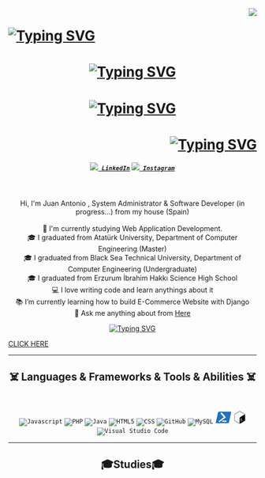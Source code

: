 <img align="right" src="https://visitor-badge.laobi.icu/badge?page_id=juanantonio.rubiosolana">

<h1 align='left'>
<a href="https://git.io/typing-svg"><img src="https://readme-typing-svg.herokuapp.com?font=Anton&weight=600&duration=3000&pause=500&color=3EFF35&center=true&vCenter=true&repeat=false&width=435&lines=Hi%2C+I+am+Juan+Antonio" alt="Typing SVG" /></a>
</h1>

<h1 align='center'>
  <a href="https://git.io/typing-svg"><img src="https://readme-typing-svg.herokuapp.com?font=Anton&duration=4000&pause=1000&color=09F7F4C8&center=true&vCenter=true&width=435&lines=System+Administrator%F0%9F%A7%91%E2%80%8D%F0%9F%92%BB" alt="Typing SVG" /></a>
</h1>

<h1 align="center">
<a href="https://git.io/typing-svg"><img src="https://readme-typing-svg.herokuapp.com?font=Anton&duration=4000&pause=1000&color=09F7F4C8&center=true&vCenter=true&width=435&lines=Web+Developer+(in+progress...)!" alt="Typing SVG" /></a>
</h1>

<h1 align='right'>
<a href="https://git.io/typing-svg"><img src="https://readme-typing-svg.herokuapp.com?font=Fascinate+Inline&duration=3000&pause=500&color=F700D9C8&center=true&vCenter=true&repeat=false&width=435&lines=Follow+me!!%F0%9F%98%80" alt="Typing SVG" /></a>
</h1>

<h5 align="center">
  <code><a href="https://www.linkedin.com/in/juan-antonio-rubio-solana-563208309/" title="LinkedIn Profile"><img width="22" src="images/linkedin.svg"> LinkedIn</a></code>
  <code><a href="https://www.instagram.com/byjuaang/" title="Instagram Profile"><img width="22" src="images/instagram.svg"> Instagram</a></code>
</h5>
<br>
<p align="center">
  Hi, I'm Juan Antonio , System Administrator & Software Developer (in progress...) from my house (Spain)
  <br>
  <br>
  🔬 I'm currently studying Web Application Development.
  <br>
  🎓 I graduated from Atatürk University, Department of Computer Engineering (Master)
  <br>
  🎓 I graduated from Black Sea Technical University, Department of Computer Engineering (Undergraduate)
  <br>
  🎓 I graduated from Erzurum İbrahim Hakkı Science High School
  <br>
  💻 I love writing code and learn anythings about it
  <br>
  📚 I’m currently learning how to build E-Commerce Website with Django
  <br>
  💬 Ask me anything about from <a href="https://github.com/zumrudu-anka/zumrudu-anka/issues" title="Issues">Here</a>
  <br>
  <p align='center'>
    <a href="https://git.io/typing-svg"><img src="https://readme-typing-svg.herokuapp.com?font=Fascinate+Inline&duration=3000&pause=500&color=F700D9C8&center=true&vCenter=true&repeat=false&width=435&lines=CONTACT+ME!!%F0%9F%98%80"     alt="Typing SVG" /></a>
  
  </p>
   <a align='center' href="mailto:byjuaang@gmail.com">CLICK HERE</a>
</p>

<hr>
<h2 align="center">☠️ Languages & Frameworks & Tools & Abilities ☠️</h2>
<br>
<p align="center">
  <code><img title="Javascript" height="25" src="images/javascript.svg"></code>
  <code><img title="PHP" height="25" src="images/php.svg"></code>
  <code><img title="Java" height="25" src="images/java-original.svg"></code>
  <code><img title="HTML5" height="25" src="images/html5.svg"></code>
  <code><img title="CSS" height="25" src="images/css.svg"></code>
  <code><img title="GitHub" height="25" src="images/github.svg"></code>
  <code><img title="MySQL" height="25" src="images/mysql.svg"></code>
  <code><img title="Powershell" height="25" src="images/powershell.svg"></code>
  <code><img title="Bash" height="25" src="images/bash.svg"></code>
  <code><img title="Visual Studio Code" height="25" src="images/vscode.png"></code>


  
  <!--<code><img title="C" height="25" src="images/c.svg"></code>
  <code><img title="C++" height="25" src="images/cpp.svg"></code>
  <code><img title="C#" height="25" src="images/cSharp.svg"></code>
  <code><img title="Python" height="25" src="images/python-original.svg"></code>
  <code><img title="Django" height="25" src="images/django.png"></code>
  <code><img title="Problem Solving" height="25" src="images/problemSolving.png"></code>
  <code><img title="SASS" height="25" src="images/sass.svg"></code>
  <code><img title="Gulp" height="25" src="images/gulp.svg"></code>
  <code><img title="React" height="25" src="images/react-original.svg"></code>
  <code><img title="Redux" height="25" src="images/redux.svg"></code>
  <code><img title="AngularJS" height="25" src="images/angularjs.png"></code>
  <code><img title="Git" height="25" src="images/git-original.svg"></code>
  <code><img title=".NetCore" height="25" src="images/dotnetcore.svg"></code>
  <code><img title="PostgreSQL" height="25" src="images/postgresql.svg"></code>
  <code><img title="Microsoft Visual Studio" height="25" src="images/visualstudio.png"></code>
  <code><img title="JQuery" height="25" src="images/jquery-original.svg"></code>
  <code><img title="JSON" height="25" src="images/json.svg"></code>
  <code><img title="Unity" height="25" src="images/unity3d.svg"></code>
  <code><img title="Android" height="25" src="images/android.svg"></code>
  <code><img title="npm" height="25" src="images/npm.svg"></code>
  <code><img title="Flask" height="25" src="images/flask.png"></code>-->
</p>
<hr>

<h2 align='center'>🎓Studies🎓</h2>
<br>
<p align='center'>


</p>




<!--

<h2 align="center">⚡ Stats ⚡</h2>
<br>
<p align=center>
  <div align=center>
    <a href="https://github.com/denvercoder1/github-readme-streak-stats" title="Go to Source">
      <img align="left" width=390 src="https://streak-stats.demolab.com/?user=zumrudu-anka&theme=react&border=61dafb&hide_border=true" alt="zumrudu-anka" />
    </a>
    <a href="https://github.com/anuraghazra/github-readme-stats" title="Go to Source">
      <img align="right" width=390 src="https://github-readme-stats.vercel.app/api?username=zumrudu-anka&show_icons=true&theme=react&border_color=61dafb&hide_border=true" />
    </a>
  </div>
  <br><br><br><br><br><br><br><br><br>
  <div align=center>
    <a href="https://github.com/anuraghazra/github-readme-stats">
      <img height=200 align="center" src="https://github-readme-stats.vercel.app/api/top-langs/?username=zumrudu-anka&hide=c%23,powershell,Mathematica,Ruby,Objective-C,Objective-C%2b%2b,Cuda&title_color=61dafb&text_color=ffffff&icon_color=61dafb&bg_color=20232a&langs_count=8&layout=compact&border_color=61dafb&hide_border=true&size_weight=0.5&count_weight=0.5" />
    </a>
  </div>
  <br>

  <img src="https://github-readme-activity-graph.vercel.app/graph?username=zumrudu-anka&theme=react-dark&bg_color=20232a&hide_border=true" width="100%"/>
</p>

<hr>

<h2 align="center">👨‍💻 Repositories 👨‍💻</h2>
<br>
<div width="100%" align="center">
  <a align="left" href="https://github.com/zumrudu-anka/Algorithms" title="Algorithms"><img align="left" height="115" src="https://github-readme-stats.vercel.app/api/pin/?username=zumrudu-anka&repo=Algorithms&theme=react&border_color=61dafb&border_radius=10"></a><a align="right" href="https://github.com/zumrudu-anka/DataStructures" title="Data Structures"><img align="right" height="115" src="https://github-readme-stats.vercel.app/api/pin/?username=zumrudu-anka&repo=DataStructures&theme=react&border_color=61dafb&border_radius=10"></a>
</div>
<br/><br/><br/><br/><br/><br/>
<div width="100%" align="center">
  <a align="left" href="https://github.com/zumrudu-anka/Turkce-Heceleme-CPP" title="Turkce-Heceleme-CPP"><img align="left" height="115" src="https://github-readme-stats.vercel.app/api/pin/?username=zumrudu-anka&repo=Turkce-Heceleme-CPP&theme=react&border_color=61dafb&border_radius=10"></a>
  <a align="right" href="https://github.com/zumrudu-anka/CopyMoveForgeryDetectionWithDCT" title="Copy&Move Forgery Detection With DCT"><img align="right" height="115" src="https://github-readme-stats.vercel.app/api/pin/?username=zumrudu-anka&repo=CopyMoveForgeryDetectionWithDCT&theme=react&border_color=61dafb&border_radius=10"></a>
</div>
<br/><br/><br/><br/><br/><br/>
<div width="100%" align="center">
  <a align="left" href="https://github.com/zumrudu-anka/cpp-openmp-needleman-wunsch" title="Needleman Wunsch Algorithm With OpenMP"><img align="left" height="115" src="https://github-readme-stats.vercel.app/api/pin/?username=zumrudu-anka&repo=cpp-openmp-needleman-wunsch&theme=react&border_color=61dafb&border_radius=10"></a>
  <a align="right" href="https://github.com/zumrudu-anka/javascript-minesweeper" title="Minesweeper"><img align="right" height="115" src="https://github-readme-stats.vercel.app/api/pin/?username=zumrudu-anka&repo=javascript-minesweeper&theme=react&border_color=61dafb&border_radius=10"></a>
</div>
<br/><br/><br/><br/><br/><br/>

<h4 align="center">
  <a href="https://github.com/zumrudu-anka?tab=repositories" title="Show Repositories">🔎 Show More 🔍</a>
</h4>


**zumrudu-anka/zumrudu-anka** is a ✨ _special_ ✨ repository because its `README.md` (this file) appears on your GitHub profile.

Here are some ideas to get you started:

- 🔭 I’m currently working on ...
- 🌱 I’m currently learning ...
- 👯 I’m looking to collaborate on ...
- 🤔 I’m looking for help with ...
- 💬 Ask me about ...
- 📫 How to reach me: ...
- 😄 Pronouns: ...
- ⚡ Fun fact: ...


Notes: If you want use this readme, firstly star it please. If you can't align your repositories like this, please change your repository desription to shorter than now. Maybe 4 or 5 word will be good.

![Metrics](https://metrics.lecoq.io/zumrudu-anka?template=classic&base.header=0&base.activity=0&base.community=0&base.repositories=0&base.metadata=0&achievements=1&achievements.threshold=C&achievements.secrets=true&achievements.limit=0&config.timezone=Europe%2FIstanbul)

-->
